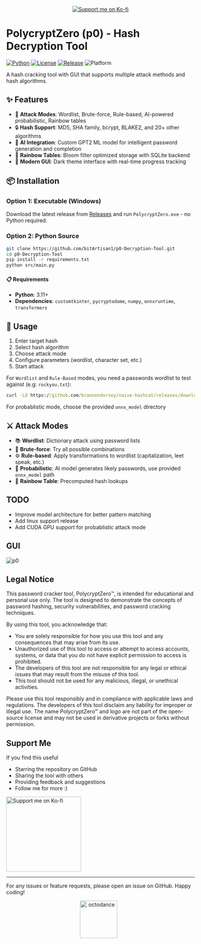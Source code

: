 <p align="center">
  <a href="https://ko-fi.com/D1D11CZNM1">
    <img src="https://ko-fi.com/img/githubbutton_sm.svg" alt="Support me on Ko-fi" />
  </a>
</p>

# PolycryptZero (p0) - Hash Decryption Tool

[![Python](https://img.shields.io/badge/Python-3.11+-blue.svg)](https://www.python.org/downloads/)
[![License](https://img.shields.io/badge/License-GPLv3-green.svg)](LICENSE)
[![Release](https://img.shields.io/badge/Release-v1.0-orange.svg)](https://github.com/bitArtisan1/p0-Decryption-Tool/releases)
![Platform](https://img.shields.io/badge/Platform-Windows-lightgrey.svg)

A hash cracking tool with GUI that supports multiple attack methods and hash algorithms.

## ✨ Features

- 🔐 **Attack Modes**: Wordlist, Brute-force, Rule-based, AI-powered probabilistic, Rainbow tables
- 🔒 **Hash Support**: MD5, SHA family, bcrypt, BLAKE2, and 20+ other algorithms  
- 🤖 **AI Integration**: Custom GPT2 ML model for intelligent password generation and completion
- 🌈 **Rainbow Tables**: Bloom filter optimized storage with SQLite backend
- 🎨 **Modern GUI**: Dark theme interface with real-time progress tracking

## 📦 Installation

### Option 1: Executable (Windows)
Download the latest release from [Releases](https://github.com/bitArtisan1/p0-Decryption-Tool/releases/tag/v1.0.0) and run `PolycryptZero.exe` - no Python required.

### Option 2: Python Source
```bash
git clone https://github.com/bitArtisan1/p0-Decryption-Tool.git
cd p0-Decryption-Tool
pip install -r requirements.txt
python src/main.py
```

#### 📋 Requirements

- **Python**: 3.11+
- **Dependencies**: `customtkinter`, `pycryptodome`, `numpy`, `onnxruntime`, `transformers`


## 🚀 Usage

1. Enter target hash
2. Select hash algorithm 
3. Choose attack mode
4. Configure parameters (wordlist, character set, etc.)
5. Start attack

For `Wordlist` and `Rule-Based` modes, you need a passwords wordlist to test against (e.g: `rockyou.txt`):

```cmd
curl -LO https://github.com/brannondorsey/naive-hashcat/releases/download/data/rockyou.txt
```

For probablistic mode, choose the provided `onnx_model` directory

## ⚔️ Attack Modes

- 📚 **Wordlist**: Dictionary attack using password lists 
- 💪 **Brute-force**: Try all possible combinations
- ⚙️ **Rule-based**: Apply transformations to wordlist (capitalization, leet speak, etc.)
- 🧠 **Probabilistic**: AI model generates likely passwords, use provided `onnx_model` path
- 🌈 **Rainbow Table**: Precomputed hash lookups

## TODO

- Improve model architecture for better pattern matching
- Add linux support release
- Add CUDA GPU support for probablistic attack mode

## GUI

![p0](https://github.com/user-attachments/assets/96a9679e-bae8-4ffb-9f8c-9fc48e43cf8a)

## Legal Notice

This password cracker tool, PolycryptZero™, is intended for educational and personal use only. The tool is designed to demonstrate the concepts of password hashing, security vulnerabilities, and password cracking techniques. 

By using this tool, you acknowledge that:

- You are solely responsible for how you use this tool and any consequences that may arise from its use.
- Unauthorized use of this tool to access or attempt to access accounts, systems, or data that you do not have explicit permission to access is prohibited.
- The developers of this tool are not responsible for any legal or ethical issues that may result from the misuse of this tool.
- This tool should not be used for any malicious, illegal, or unethical activities.

Please use this tool responsibly and in compliance with applicable laws and regulations. The developers of this tool disclaim any liability for improper or illegal use.
The name PolycryptZero™ and logo are not part of the open-source license and may not be used in derivative projects or forks without permission.

## Support Me
If you find this useful

- Starring the repository on GitHub
- Sharing the tool with others
- Providing feedback and suggestions
- Follow me for more :)

<a href="https://ko-fi.com/D1D11CZNM1">
  <img src="https://github.com/user-attachments/assets/ba118768-9054-416f-b7b2-adaa69a53434" alt="Support me on Ko-fi" width="200" />
</a>
    
---
For any issues or feature requests, please open an issue on GitHub. Happy coding!
<center>
<div style="text-align: center;">
  <p align="center">
    <img src="https://github.com/user-attachments/assets/aeeda621-8287-4f89-bed3-8b89e09f85a5" alt="octodance" width="100" height="100" style="margin-right: 10px;"/>
  </p>
</div>
</center>

